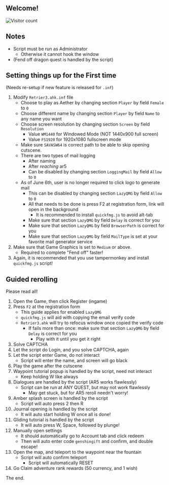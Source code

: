 
## Welcome!
![Visitor count](https://shields-io-visitor-counter.herokuapp.com/badge?page=slowsient.genshin.guide)

## Notes
- Script must be run as Administrator
   - Otherwise it cannot hook the window
- (Fend off dragon quest is handled by the script)
## Setting things up for the First time
(Needs re-setup if new feature is released for `.inf`)
1. Modify `Retrier3.ahk.inf` file
   - Choose to play as Aether by changing section `Player` by field `Female` to `0`
   - Choose different name by changing section `Player` by field `Name` to any name you want
   - Choose screen resolution by changing section `Screen` by field `Resolution`
      - Value `WM1440` for Windowed Mode (NOT 1440x900 full screen)
      - Value `FS1920` for 1920x1080 fullscreen mode
   - Make sure `SAVASW64` is correct path to be able to skip opening cutscene.
   - There are two types of mail logging
      - After naming
      - After *reaching* ar5 
      - Can be disabled by changing section `LoggingMail` by field `Allow` to `0`
   - As of June 6th, user is no longer required to click logo to generate mail
      - This can be disabled by changing section `LazyQMG` by field `Allow` to `0`
      - All that needs to be done is press F2 at registration form, link will open in the background
         - It is recommended to install `quickfmg.js` to avoid alt-tab
      - Make sure that section `LazyQMG` by field `Delay` is correct for you
      - Make sure that section `LazyQMG` by field `BrowserPath` is correct for you
      - Make sure that section `LazyQMG` by field `MailType` is set at your favorite mail generator service
2. Make sure that Game Graphics is set to `Medium` or above.
    - Required to complete "Fend off" faster!
3. Again, it is recommended that you use tampermonkey and install `quickfmg.js` script!
## Guided rerolling
Please read all!
1. Open the Game, then click Register (ingame)
2. Press `F2` at the registration form
    - This guide applies for enabled `LazyQMG`
    - `quickfmg.js` will aid with copying the email verify code
    - `Retrier3.ahk` will try to refocus window once copied the verify code
       - If fails more than once: make sure that section `LazyQMG` by field `Delay` is correct for you
          - Play with it until you get it right
3. Solve CAPTCHA
4. Let the script do Login, and you solve CAPTCHA, again
5. Let the script enter Game, do not interact
    - Script will enter the name, and screen will go black
6. Play the game after the cutscene
7. Waypoint tutorial popup is handled by the script, need not interact
    - Keep holding W like always
8. Dialogues are handled by the script (AR5 works flawlessly)
    - Script can be run at ANY QUEST, but may not work flawlessly
       - May get stuck, but for AR5 reroll needn't worry!
9. Amber splash screen is handled by the script
    - Script will auto press 2 then R
10. Journal opening is handled by the script
    - It will auto start holding W once all is done!
11. Gliding tutorial is handled by the script
    - It will auto press W, Space, followed by plunge!
12. Manually open settings
    - It should automatically go to Account tab and click redeem
    - Then will auto enter code `genshingift` and confirm, and double escape!
13. Open the map, and teleport to the waypoint near the fountain
    - Script will auto confirm teleport
       - Script will automatically RESET
14. Go Claim adventure rank rewards (50 currency, and 1 wish)

The end.
